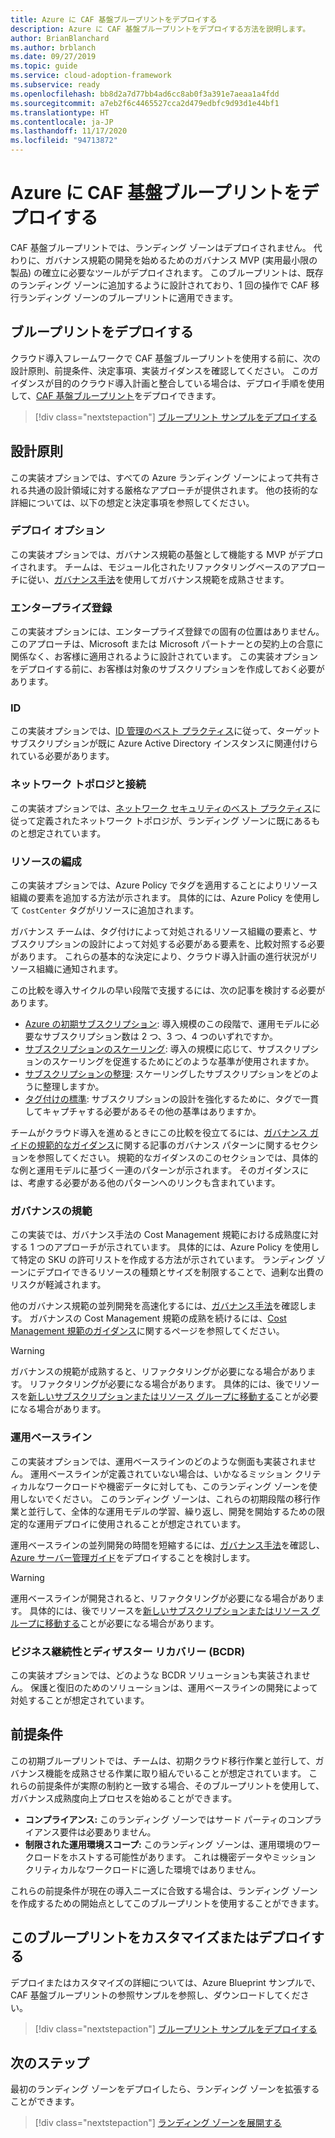 ```yaml
---
title: Azure に CAF 基盤ブループリントをデプロイする
description: Azure に CAF 基盤ブループリントをデプロイする方法を説明します。
author: BrianBlanchard
ms.author: brblanch
ms.date: 09/27/2019
ms.topic: guide
ms.service: cloud-adoption-framework
ms.subservice: ready
ms.openlocfilehash: bb8d2a7d77bb4ad6cc8ab0f3a391e7aeaa1a4fdd
ms.sourcegitcommit: a7eb2f6c4465527cca2d479edbfc9d93d1e44bf1
ms.translationtype: HT
ms.contentlocale: ja-JP
ms.lasthandoff: 11/17/2020
ms.locfileid: "94713872"
---
```

<!-- docutune:ignore "CAF Foundation blueprint" -->

# <a name="deploy-a-caf-foundation-blueprint-in-azure"></a>Azure に CAF 基盤ブループリントをデプロイする

CAF 基盤ブループリントでは、ランディング ゾーンはデプロイされません。 代わりに、ガバナンス規範の開発を始めるためのガバナンス MVP (実用最小限の製品) の確立に必要なツールがデプロイされます。 このブループリントは、既存のランディング ゾーンに追加するように設計されており、1 回の操作で CAF 移行ランディング ゾーンのブループリントに適用できます。

## <a name="deploy-the-blueprint"></a>ブループリントをデプロイする

クラウド導入フレームワークで CAF 基盤ブループリントを使用する前に、次の設計原則、前提条件、決定事項、実装ガイダンスを確認してください。 このガイダンスが目的のクラウド導入計画と整合している場合は、デプロイ手順を使用して、[CAF 基盤ブループリント](/azure/governance/blueprints/samples/caf-foundation)をデプロイできます。

> [!div class="nextstepaction"]
> [ブループリント サンプルをデプロイする](/azure/governance/blueprints/samples/caf-foundation/deploy)

## <a name="design-principles"></a>設計原則

この実装オプションでは、すべての Azure ランディング ゾーンによって共有される共通の設計領域に対する厳格なアプローチが提供されます。 他の技術的な詳細については、以下の想定と決定事項を参照してください。

### <a name="deployment-options"></a>デプロイ オプション

この実装オプションでは、ガバナンス規範の基盤として機能する MVP がデプロイされます。 チームは、モジュール化されたリファクタリングベースのアプローチに従い、[ガバナンス手法](../../govern/index.md)を使用してガバナンス規範を成熟させます。

### <a name="enterprise-enrollment"></a>エンタープライズ登録

この実装オプションには、エンタープライズ登録での固有の位置はありません。 このアプローチは、Microsoft または Microsoft パートナーとの契約上の合意に関係なく、お客様に適用されるように設計されています。 この実装オプションをデプロイする前に、お客様は対象のサブスクリプションを作成しておく必要があります。

### <a name="identity"></a>ID

この実装オプションでは、[ID 管理のベスト プラクティス](/azure/security/fundamentals/identity-management-best-practices?toc=/azure/cloud-adoption-framework/toc.json&bc=/azure/cloud-adoption-framework/_bread/toc.json)に従って、ターゲット サブスクリプションが既に Azure Active Directory インスタンスに関連付けられている必要があります。

### <a name="network-topology-and-connectivity"></a>ネットワーク トポロジと接続

この実装オプションでは、[ネットワーク セキュリティのベスト プラクティス](/azure/security/fundamentals/network-best-practices?toc=/azure/cloud-adoption-framework/toc.json&bc=/azure/cloud-adoption-framework/_bread/toc.json)に従って定義されたネットワーク トポロジが、ランディング ゾーンに既にあるものと想定されています。

### <a name="resource-organization"></a>リソースの編成

この実装オプションでは、Azure Policy でタグを適用することによりリソース組織の要素を追加する方法が示されます。 具体的には、Azure Policy を使用して `CostCenter` タグがリソースに追加されます。

ガバナンス チームは、タグ付けによって対処されるリソース組織の要素と、サブスクリプションの設計によって対処する必要がある要素を、比較対照する必要があります。 これらの基本的な決定により、クラウド導入計画の進行状況がリソース組織に通知されます。

この比較を導入サイクルの早い段階で支援するには、次の記事を検討する必要があります。

- [Azure の初期サブスクリプション](../azure-best-practices/initial-subscriptions.md): 導入規模のこの段階で、運用モデルに必要なサブスクリプション数は 2 つ、3 つ、4 つのいずれですか。
- [サブスクリプションのスケーリング](../azure-best-practices/scale-subscriptions.md): 導入の規模に応じて、サブスクリプションのスケーリングを促進するためにどのような基準が使用されますか。
- [サブスクリプションの整理](../azure-best-practices/organize-subscriptions.md): スケーリングしたサブスクリプションをどのように整理しますか。
- [タグ付けの標準](../azure-best-practices/naming-and-tagging.md#metadata-tags): サブスクリプションの設計を強化するために、タグで一貫してキャプチャする必要があるその他の基準はありますか。

チームがクラウド導入を進めるときにこの比較を役立てるには、[ガバナンス ガイドの規範的なガイダンス](../../govern/guides/complex/prescriptive-guidance.md#application-of-governance-defined-patterns)に関する記事のガバナンス パターンに関するセクションを参照してください。 規範的なガイダンスのこのセクションでは、具体的な例と運用モデルに基づく一連のパターンが示されます。 そのガイダンスには、考慮する必要がある他のパターンへのリンクも含まれています。

### <a name="governance-disciplines"></a>ガバナンスの規範

この実装では、ガバナンス手法の Cost Management 規範における成熟度に対する 1 つのアプローチが示されています。 具体的には、Azure Policy を使用して特定の SKU の許可リストを作成する方法が示されています。 ランディング ゾーンにデプロイできるリソースの種類とサイズを制限することで、過剰な出費のリスクが軽減されます。

他のガバナンス規範の並列開発を高速化するには、[ガバナンス手法](../../govern/index.md)を確認します。 ガバナンスの Cost Management 規範の成熟を続けるには、[Cost Management 規範のガイダンス](../../govern/guides/complex/cost-management-improvement.md#incremental-improvement-of-best-practices)に関するページを参照してください。

> [!WARNING]
> ガバナンスの規範が成熟すると、リファクタリングが必要になる場合があります。 リファクタリングが必要になる場合があります。 具体的には、後でリソースを[新しいサブスクリプションまたはリソース グループに移動する](/azure/azure-resource-manager/management/move-resource-group-and-subscription?toc=/azure/cloud-adoption-framework/toc.json&bc=/azure/cloud-adoption-framework/_bread/toc.json)ことが必要になる場合があります。

### <a name="operations-baseline"></a>運用ベースライン

この実装オプションでは、運用ベースラインのどのような側面も実装されません。 運用ベースラインが定義されていない場合は、いかなるミッション クリティカルなワークロードや機密データに対しても、このランディング ゾーンを使用しないでください。 このランディング ゾーンは、これらの初期段階の移行作業と並行して、全体的な運用モデルの学習、繰り返し、開発を開始するための限定的な運用デプロイに使用されることが想定されています。

運用ベースラインの並列開発の時間を短縮するには、[ガバナンス手法](../../manage/index.md)を確認し、[Azure サーバー管理ガイド](../../manage/azure-server-management/index.md)をデプロイすることを検討します。

> [!WARNING]
> 運用ベースラインが開発されると、リファクタリングが必要になる場合があります。 具体的には、後でリソースを[新しいサブスクリプションまたはリソース グループに移動する](/azure/azure-resource-manager/management/move-resource-group-and-subscription?toc=/azure/cloud-adoption-framework/toc.json&bc=/azure/cloud-adoption-framework/_bread/toc.json)ことが必要になる場合があります。

### <a name="business-continuity-and-disaster-recovery-bcdr"></a>ビジネス継続性とディザスター リカバリー (BCDR)

この実装オプションでは、どのような BCDR ソリューションも実装されません。 保護と復旧のためのソリューションは、運用ベースラインの開発によって対処することが想定されています。

## <a name="assumptions"></a>前提条件

この初期ブループリントでは、チームは、初期クラウド移行作業と並行して、ガバナンス機能を成熟させる作業に取り組んでいることが想定されています。 これらの前提条件が実際の制約と一致する場合、そのブループリントを使用して、ガバナンス成熟度向上プロセスを始めることができます。

- **コンプライアンス:** このランディング ゾーンではサード パーティのコンプライアンス要件は必要ありません。
- **制限された運用環境スコープ:** このランディング ゾーンは、運用環境のワークロードをホストする可能性があります。 これは機密データやミッション クリティカルなワークロードに適した環境ではありません。

これらの前提条件が現在の導入ニーズに合致する場合は、ランディング ゾーンを作成するための開始点としてこのブループリントを使用することができます。

## <a name="customize-or-deploy-this-blueprint"></a>このブループリントをカスタマイズまたはデプロイする

デプロイまたはカスタマイズの詳細については、Azure Blueprint サンプルで、CAF 基盤ブループリントの参照サンプルを参照し、ダウンロードしてください。

> [!div class="nextstepaction"]
> [ブループリント サンプルをデプロイする](/azure/governance/blueprints/samples/caf-foundation/deploy)

## <a name="next-steps"></a>次のステップ

最初のランディング ゾーンをデプロイしたら、ランディング ゾーンを拡張することができます。

> [!div class="nextstepaction"]
> [ランディング ゾーンを展開する](../considerations/index.md)
